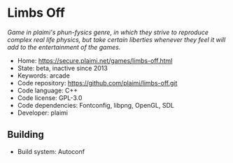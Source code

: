# Limbs Off

_Game in plaimi's phun-fysics genre, in which they strive to reproduce complex real life physics, but take certain liberties whenever they feel it will add to the entertainment of the games._

- Home: https://secure.plaimi.net/games/limbs-off.html
- State: beta, inactive since 2013
- Keywords: arcade
- Code repository: https://github.com/plaimi/limbs-off.git
- Code language: C++
- Code license: GPL-3.0
- Code dependencies: Fontconfig, libpng, OpenGL, SDL
- Developer: plaimi

## Building

- Build system: Autoconf